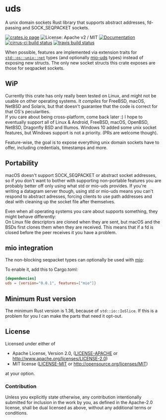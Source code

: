 # uds

A unix domain sockets Rust library that supports abstract addresses, fd-passing and SOCK_SEQPACKET sockets.

[![crates.io page](https://img.shields.io/crates/v/uds.svg)](https://crates.io/crates/uds) ![License: Apache v2 / MIT](https://img.shields.io/crates/l/uds.svg) [![Documentation](https://docs.rs/uds/badge.svg)](https://docs.rs/uds/) [![cirrus-ci build status](https://api.cirrus-ci.com/github/tormol/uds.svg)](https://cirrus-ci.com/github/tormol/uds) [![travis build status](https://travis-ci.org/tormol/uds.svg)](https://travis-ci.org/tormol/uds)

When possible, features are implemented via extension traits for [`std::os::unix::net`](https://doc.rust-lang.org/std/os/unix/net/index.html) types (and optionally [mio-uds](https://crates.io/crates/mio-uds) types) instead of exposing new structs.
The only new socket structs this crate exposes are those for seqpacket sockets.

## WiP

Currently this crate has only really been tested on Linux, and might not be usable on other operating systems. It *compiles* for FreeBSD, macOS, NetBSD and Solaris, but that doesn't guarantee that the code is correct for that OS's pecularities.  
If you care about being cross-platform, come back later :)
I hope to eventually support all of Linux & Android, FreeBSD, macOS, OpenBSD, NetBSD, Dragonfly BSD and Illumos.
Windows 10 added some unix socket features, but Windows support is not a priority. (PRs are welcome though).

Feature-wise, the goal is to expose everything unix domain sockets have to offer, including credentials, timestamps and more.

## Portability

macOS doesn't support SOCK_SEQPACKET or abstract socket addresses, so if you don't want to bother with supporting non-portable features you are probably better off only using what std or mio-uds provides.
If you're writing a datagram server though, using std or mio-uds means you can't respond to abstract adresses, forcing clients to use path addresses and deal with cleaning up the socket file after themselves.

Even when all operating systems you care about supports something, they might behave differently:  
On Linux file descriptors are cloned when they are sent, but macOS and the BSDs first clones them when they are received. This means that if a fd is closed before the peer receives it you have a problem.

## mio integration

The non-blocking seqpacket types can optionally be used with [mio](https://github.com/carllerche/mio):

To enable it, add this to Cargo.toml:

```toml
[dependencies]
uds = {version="0.0.1", features=["mio"]}
```

## Minimum Rust version

The minimum Rust version is 1.36, because of `std::io::IoSlice`.
If this is a problem for you I can make the parts that need it opt-out.

## License

Licensed under either of

* Apache License, Version 2.0, ([LICENSE-APACHE](LICENSE-APACHE) or http://www.apache.org/licenses/LICENSE-2.0)
* MIT license ([LICENSE-MIT](LICENSE-MIT) or http://opensource.org/licenses/MIT)

at your option.

### Contribution

Unless you explicitly state otherwise, any contribution intentionally submitted for inclusion in the work by you, as defined in the Apache-2.0 license, shall be dual licensed as above, without any additional terms or conditions.
